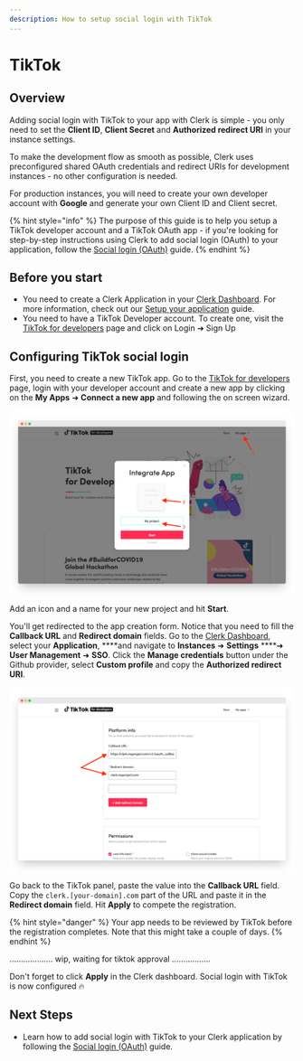 ```yaml
---
description: How to setup social login with TikTok
---
```


# TikTok

## Overview

Adding social login with TikTok to your app with Clerk is simple -  you only need to set the **Client ID**, **Client Secret** and **Authorized redirect URI** in your instance settings.

To make the development flow as smooth as possible, Clerk uses preconfigured shared OAuth credentials and redirect URIs for development instances - no other configuration is needed. 

For production instances, you will need to create your own developer account with **Google** and generate your own Client ID and Client secret.

{% hint style="info" %}
The purpose of this guide is to help you setup a TikTok developer account and a TikTok OAuth app - if you're looking for step-by-step instructions using Clerk to add social login \(OAuth\) to your application, follow the [Social login \(OAuth\)](../../popular-guides/social-login-oauth.md) guide.
{% endhint %}

## Before you start

* You need to create a Clerk Application in your [Clerk Dashboard](https://dashboard.clerk.dev). For more information, check out our [Setup your application](../../popular-guides/setup-your-application.md) guide.
* You need to have a TikTok Developer account. To create one, visit the [TikTok for developers](https://developers.tiktok.com/) page and click on Login ➜ Sign Up

## Configuring TikTok social login

First, you need to create a new TikTok app. Go to the [TikTok for developers](https://developers.tiktok.com/) page, login with your developer account and create a new app by clicking on the **My Apps**  ➜  **Connect a new app**  and following the on screen wizard.

![Creating a new TikTok app](../../.gitbook/assets/screely-1628428985188.png)

Add an icon and a name for your new project and hit **Start**. 

You'll get redirected to the app creation form. Notice that you need to fill the **Callback URL** and **Redirect domain** fields. Go to the [Clerk Dashboard](https://dashboard.clerk.dev), select your **Application**, ****and navigate to **Instances**  ➜  **Settings**  ****➜  **User Management** ➜ **SSO**.  Click the **Manage credentials** button under the Github provider, select **Custom profile** and copy the **Authorized redirect URI**. 

![Filling the Callback URL and Redirect domain fields](../../.gitbook/assets/screely-1628431072612.png)

Go back to the TikTok panel, paste the value into the **Callback URL** field. Copy the `clerk.[your-domain].com` part of the URL and paste it in the **Redirect domain** field. Hit **Apply** to compete the registration.

{% hint style="danger" %}
Your app needs to be reviewed by TikTok before the registration completes. Note that this might take a couple of days.
{% endhint %}

................... wip, waiting for tiktok approval .................

Don't forget to click **Apply** in the Clerk dashboard. Social login with TikTok is now configured 🔥 

## Next Steps

* Learn how to add social login with TikTok to your Clerk application by following the [Social login \(OAuth\)](../../popular-guides/social-login-oauth.md) guide.

